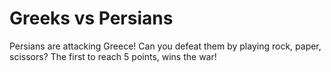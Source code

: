 # Greeks vs Persians

Persians are attacking Greece! Can you defeat them by playing rock, paper, scissors? The first to reach 5 points, wins the war!